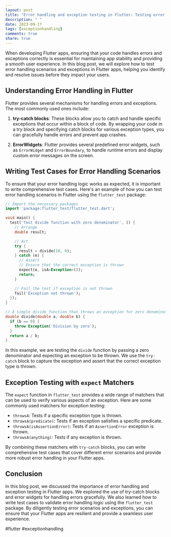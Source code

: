 ```yaml
---
layout: post
title: "Error handling and exception testing in Flutter: Testing error handling scenarios and exceptions in Flutter apps"
description: " "
date: 2023-09-17
tags: [exceptionhandling]
comments: true
share: true
---
```


When developing Flutter apps, ensuring that your code handles errors and exceptions correctly is essential for maintaining app stability and providing a smooth user experience. In this blog post, we will explore how to test error handling scenarios and exceptions in Flutter apps, helping you identify and resolve issues before they impact your users.

## Understanding Error Handling in Flutter

Flutter provides several mechanisms for handling errors and exceptions. The most commonly used ones include:

1. **try-catch blocks**: These blocks allow you to catch and handle specific exceptions that occur within a block of code. By wrapping your code in a try block and specifying catch blocks for various exception types, you can gracefully handle errors and prevent app crashes.

2. **ErrorWidgets**: Flutter provides several predefined error widgets, such as `ErrorWidget` and `ErrorBoundary`, to handle runtime errors and display custom error messages on the screen.

## Writing Test Cases for Error Handling Scenarios

To ensure that your error handling logic works as expected, it is important to write comprehensive test cases. Here's an example of how you can test error handling scenarios in Flutter using the `flutter_test` package:

```dart
// Import the necessary packages
import 'package:flutter_test/flutter_test.dart';

void main() {
  test('Test divide function with zero denominator', () {
    // Arrange
    double result;

    // Act
    try {
      result = divide(10, 0);
    } catch (e) {
      // Assert
      // Ensure that the correct exception is thrown
      expect(e, isA<Exception>());
      return;
    }

    // Fail the test if exception is not thrown
    fail('Exception not thrown');
  });
}

// A simple divide function that throws an exception for zero denominator
double divide(double a, double b) {
  if (b == 0) {
    throw Exception('Division by zero');
  }
  return a / b;
}
```

In this example, we are testing the `divide` function by passing a zero denominator and expecting an exception to be thrown. We use the `try-catch` block to capture the exception and assert that the correct exception type is thrown.

## Exception Testing with `expect` Matchers

The `expect` function in `flutter_test` provides a wide range of matchers that can be used to verify various aspects of an exception. Here are some commonly used matchers for exception testing:

- `throwsA`: Tests if a specific exception type is thrown.
- `throwsA(predicate)`: Tests if an exception satisfies a specific predicate.
- `throwsA(isAssertionError)`: Tests if an `AssertionError` exception is thrown.
- `throwsA(anything)`: Tests if any exception is thrown.

By combining these matchers with `try-catch` blocks, you can write comprehensive test cases that cover different error scenarios and provide more robust error handling in your Flutter apps.

## Conclusion

In this blog post, we discussed the importance of error handling and exception testing in Flutter apps. We explored the use of try-catch blocks and error widgets for handling errors gracefully. We also learned how to write test cases to validate error handling logic using the `flutter_test` package. By diligently testing error scenarios and exceptions, you can ensure that your Flutter apps are resilient and provide a seamless user experience.

#flutter #exceptionhandling
